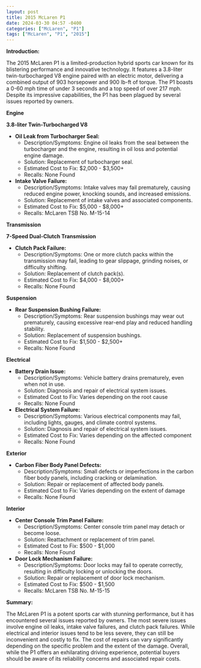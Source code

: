 ```yaml
---
layout: post
title: 2015 McLaren P1
date: 2024-03-30 04:57 -0400
categories: ["McLaren", "P1"]
tags: ["McLaren", "P1", "2015"]
---
```

**Introduction:**

The 2015 McLaren P1 is a limited-production hybrid sports car known for its blistering performance and innovative technology. It features a 3.8-liter twin-turbocharged V8 engine paired with an electric motor, delivering a combined output of 903 horsepower and 900 lb-ft of torque. The P1 boasts a 0-60 mph time of under 3 seconds and a top speed of over 217 mph. Despite its impressive capabilities, the P1 has been plagued by several issues reported by owners.

**Engine**

**3.8-liter Twin-Turbocharged V8**

* **Oil Leak from Turbocharger Seal:**
  * Description/Symptoms: Engine oil leaks from the seal between the turbocharger and the engine, resulting in oil loss and potential engine damage.
  * Solution: Replacement of turbocharger seal.
  * Estimated Cost to Fix: $2,000 - $3,500+
  * Recalls: None Found
* **Intake Valve Failure:**
  * Description/Symptoms: Intake valves may fail prematurely, causing reduced engine power, knocking sounds, and increased emissions.
  * Solution: Replacement of intake valves and associated components.
  * Estimated Cost to Fix: $5,000 - $8,000+
  * Recalls: McLaren TSB No. M-15-14

**Transmission**

**7-Speed Dual-Clutch Transmission**

* **Clutch Pack Failure:**
  * Description/Symptoms: One or more clutch packs within the transmission may fail, leading to gear slippage, grinding noises, or difficulty shifting.
  * Solution: Replacement of clutch pack(s).
  * Estimated Cost to Fix: $4,000 - $8,000+
  * Recalls: None Found

**Suspension**

* **Rear Suspension Bushing Failure:**
  * Description/Symptoms: Rear suspension bushings may wear out prematurely, causing excessive rear-end play and reduced handling stability.
  * Solution: Replacement of suspension bushings.
  * Estimated Cost to Fix: $1,500 - $2,500+
  * Recalls: None Found

**Electrical**

* **Battery Drain Issue:**
  * Description/Symptoms: Vehicle battery drains prematurely, even when not in use.
  * Solution: Diagnosis and repair of electrical system issues.
  * Estimated Cost to Fix: Varies depending on the root cause
  * Recalls: None Found
* **Electrical System Failure:**
  * Description/Symptoms: Various electrical components may fail, including lights, gauges, and climate control systems.
  * Solution: Diagnosis and repair of electrical system issues.
  * Estimated Cost to Fix: Varies depending on the affected component
  * Recalls: None Found

**Exterior**

* **Carbon Fiber Body Panel Defects:**
  * Description/Symptoms: Small defects or imperfections in the carbon fiber body panels, including cracking or delamination.
  * Solution: Repair or replacement of affected body panels.
  * Estimated Cost to Fix: Varies depending on the extent of damage
  * Recalls: None Found

**Interior**

* **Center Console Trim Panel Failure:**
  * Description/Symptoms: Center console trim panel may detach or become loose.
  * Solution: Reattachment or replacement of trim panel.
  * Estimated Cost to Fix: $500 - $1,000
  * Recalls: None Found
* **Door Lock Mechanism Failure:**
  * Description/Symptoms: Door locks may fail to operate correctly, resulting in difficulty locking or unlocking the doors.
  * Solution: Repair or replacement of door lock mechanism.
  * Estimated Cost to Fix: $500 - $1,500
  * Recalls: McLaren TSB No. M-15-15

**Summary:**

The McLaren P1 is a potent sports car with stunning performance, but it has encountered several issues reported by owners. The most severe issues involve engine oil leaks, intake valve failures, and clutch pack failures. While electrical and interior issues tend to be less severe, they can still be inconvenient and costly to fix. The cost of repairs can vary significantly depending on the specific problem and the extent of the damage. Overall, while the P1 offers an exhilarating driving experience, potential buyers should be aware of its reliability concerns and associated repair costs.
